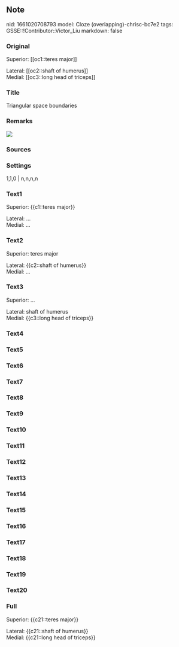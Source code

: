## Note
nid: 1661020708793
model: Cloze (overlapping)-chrisc-bc7e2
tags: GSSE::!Contributor::Victor_Liu
markdown: false

### Original
Superior: [[oc1::teres major]]
<div>
  Lateral: [[oc2::shaft of humerus]]
</div>
<div>
  Medial: [[oc3::long head of triceps]]
</div>

### Title
Triangular space boundaries

### Remarks
<img src="paste-6e8d95f6a941cfe22022a2e64410ff5a3abf9785.jpg">

### Sources


### Settings
1,1,0 | n,n,n,n

### Text1
Superior: {{c1::teres major}}
<div>
  Lateral: ...
</div>
<div>
  Medial: ...
</div>

### Text2
Superior: teres major
<div>
  Lateral: {{c2::shaft of humerus}}
</div>
<div>
  Medial: ...
</div>

### Text3
Superior: ...
<div>
  Lateral: shaft of humerus
</div>
<div>
  Medial: {{c3::long head of triceps}}
</div>

### Text4


### Text5


### Text6


### Text7


### Text8


### Text9


### Text10


### Text11


### Text12


### Text13


### Text14


### Text15


### Text16


### Text17


### Text18


### Text19


### Text20


### Full
Superior: {{c21::teres major}}
<div>
  Lateral: {{c21::shaft of humerus}}
</div>
<div>
  Medial: {{c21::long head of triceps}}
</div>
